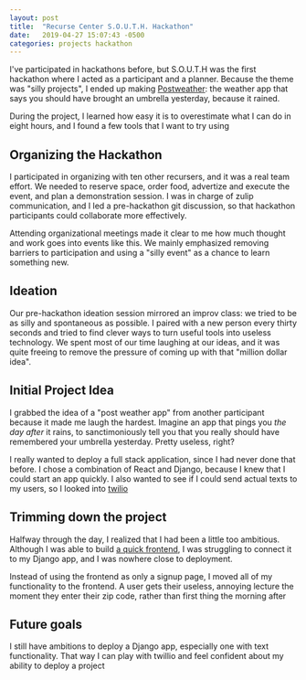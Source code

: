 ```yaml
---
layout: post
title:  "Recurse Center S.O.U.T.H. Hackathon"
date:   2019-04-27 15:07:43 -0500
categories: projects hackathon
---
```


I've participated in hackathons before, but S.O.U.T.H was the first hackathon where I acted as a participant and a planner. Because the theme was "silly projects", I ended up making [Postweather](https://ngozinwogwugwu.github.io/postweather/): the weather app that says you should have brought an umbrella yesterday, because it rained.

During the project, I learned how easy it is to overestimate what I can do in eight hours, and I found a few tools that I want to try using

## Organizing the Hackathon
I participated in organizing with ten other recursers, and it was a real team effort. We needed to reserve space, order food, advertize and execute the event, and plan a demonstration session. I was in charge of zulip communication, and I led a pre-hackathon git discussion, so that hackathon participants could collaborate more effectively.

Attending organizational meetings made it clear to me how much thought and work goes into events like this. We mainly emphasized removing barriers to participation and using a "silly event" as a chance to learn something new.

## Ideation
Our pre-hackathon ideation session mirrored an improv class: we tried to be as silly and spontaneous as possible. I paired with a new person every thirty seconds and tried to find clever ways to turn useful tools into useless technology. We spent most of our time laughing at our ideas, and it was quite freeing to remove the pressure of coming up with that "million dollar idea".

## Initial Project Idea
I grabbed the idea of a "post weather app" from another participant because it made me laugh the hardest. Imagine an app that pings you _the day after_ it rains, to sanctimoniously tell you that you really should have remembered your umbrella yesterday. Pretty useless, right?

I really wanted to deploy a full stack application, since I had never done that before. I chose a combination of React and Django, because I knew that I could start an app quickly. I also wanted to see if I could send actual texts to my users, so I looked into [twilio](twilio.com)

## Trimming down the project
Halfway through the day, I realized that I had been a little too ambitious. Although I was able to build [a quick frontend](https://ngozinwogwugwu.github.io/postweather/), I was struggling to connect it to my Django app, and I was nowhere close to deployment.

Instead of using the frontend as only a signup page, I moved all of my functionality to the frontend. A user gets their useless, annoying lecture the moment they enter their zip code, rather than first thing the morning after

## Future goals
I still have ambitions to deploy a Django app, especially one with text functionality. That way I can play with twillio and feel confident about my ability to deploy a project
